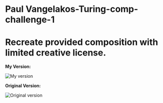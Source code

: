 # Paul Vangelakos-Turing-comp-challenge-1

<h1>Recreate provided composition with limited creative license.</h1>

<b>My Version:</b>

![My version](https://i.imgur.com/VQ5S4Tt.png)


<b>Original Version:</b>

![Original version](http://frontend.turing.io/assets/images/static-comp-challenge-3.jpg)
